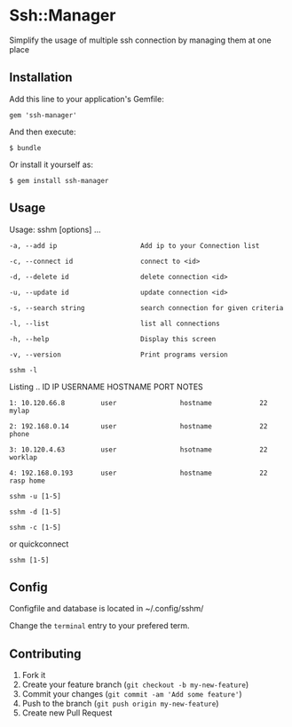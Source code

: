 # Ssh::Manager

Simplify the usage of multiple ssh connection by managing them at one place


## Installation

Add this line to your application's Gemfile:

    gem 'ssh-manager'

And then execute:

    $ bundle

Or install it yourself as:

    $ gem install ssh-manager

## Usage


Usage: sshm [options] ...

    -a, --add ip                     Add ip to your Connection list

    -c, --connect id                 connect to <id>

    -d, --delete id                  delete connection <id>

    -u, --update id                  update connection <id>

    -s, --search string              search connection for given criteria

    -l, --list                       list all connections

    -h, --help                       Display this screen

    -v, --version                    Print programs version



`sshm -l`


Listing ..
    ID IP                  USERNAME            HOSTNAME            PORT                NOTES

    1: 10.120.66.8         user                hostname            22                  mylap

    2: 192.168.0.14        user                hostname            22                  phone

    3: 10.120.4.63         user                hsotname            22                  worklap

    4: 192.168.0.193       user                hostname            22                  rasp home




`sshm -u [1-5]`

`sshm -d [1-5]`

`sshm -c [1-5]`

or quickconnect

`sshm [1-5]`



## Config

Configfile and database is located in ~/.config/sshm/

Change the `terminal` entry to your prefered term.


## Contributing

1. Fork it
2. Create your feature branch (`git checkout -b my-new-feature`)
3. Commit your changes (`git commit -am 'Add some feature'`)
4. Push to the branch (`git push origin my-new-feature`)
5. Create new Pull Request
